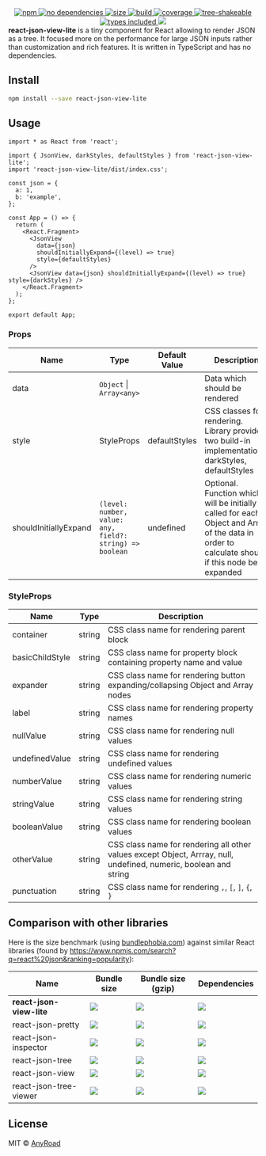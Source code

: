 <div align="center">
  <a href="https://npmjs.org/package/react-json-view-lite">
    <img alt="npm" src="https://img.shields.io/npm/v/react-json-view-lite.svg" />
  </a>
  <a href="https://npmjs.org/package/react-json-view-lite">
    <img alt="no dependencies" src="https://badgen.net/bundlephobia/dependency-count/react-json-view-lite" />
  </a>
  <a href="https://npmjs.org/package/react-json-view-lite">
    <img alt="size" src="https://badgen.net/bundlephobia/minzip/react-json-view-lite" />
  </a>
  <a href="https://github.com/anyroad/react-json-view-lite">
    <img alt="build" src="https://travis-ci.com/AnyRoad/react-json-view-lite.svg?branch=release" />
  </a>
  <a href="https://codecov.io/gh/anyroad/react-json-view-lite">
    <img alt="coverage" src="https://codecov.io/gh/AnyRoad/react-json-view-lite/branch/release/graph/badge.svg" />
  </a>
  <a href="https://bundlephobia.com/result?p=react-json-view-lite">
    <img alt="tree-shakeable" src="https://badgen.net/bundlephobia/tree-shaking/react-json-view-lite" />
  </a>
  <a href="https://npmjs.org/package/react-json-view-lite">
    <img alt="types included" src="https://badgen.net/npm/types/react-json-view-lite" />
  </a>
  <a href="https://app.fossa.com/projects/git%2Bgithub.com%2FAnyRoad%2Freact-json-view-lite?ref=badge_shield" alt="FOSSA Status">
    <img src="https://app.fossa.com/api/projects/git%2Bgithub.com%2FAnyRoad%2Freact-json-view-lite.svg?type=shield"/>
  </a>
</div>

<div>
  <strong>react-json-view-lite</strong> is a tiny component for React allowing to render JSON as a tree. It focused more on the performance for large JSON inputs rather than customization and rich features. It is written in TypeScript and has no dependencies.
</div>

## Install

```bash
npm install --save react-json-view-lite
```

## Usage

```tsx
import * as React from 'react';

import { JsonView, darkStyles, defaultStyles } from 'react-json-view-lite';
import 'react-json-view-lite/dist/index.css';

const json = {
  a: 1,
  b: 'example',
};

const App = () => {
  return (
    <React.Fragment>
      <JsonView
        data={json}
        shouldInitiallyExpand={(level) => true}
        style={defaultStyles}
      />
      <JsonView data={json} shouldInitiallyExpand={(level) => true} style={darkStyles} />
    </React.Fragment>
  );
};

export default App;
```

### Props

| Name                  | Type                                                     | Default Value | Description                                                                                                                                   |
| --------------------- | -------------------------------------------------------- | ------------- | --------------------------------------------------------------------------------------------------------------------------------------------- |
| data                  | `Object` \| `Array<any>`                                 |               | Data which should be rendered                                                                                                                 |
| style                 | StyleProps                                               | defaultStyles | CSS classes for rendering. Library provides two build-in implementations: darkStyles, defaultStyles                                           |
| shouldInitiallyExpand | `(level: number, value: any, field?: string) => boolean` | undefined     | Optional. Function which will be initially called for each Object and Array of the data in order to calculate should if this node be expanded |

### StyleProps

| Name            | Type   | Description                                                                                                       |
| --------------- | ------ | ----------------------------------------------------------------------------------------------------------------- |
| container       | string | CSS class name for rendering parent block                                                                         |
| basicChildStyle | string | CSS class name for property block containing property name and value                                              |
| expander        | string | CSS class name for rendering button expanding/collapsing Object and Array nodes                                   |
| label           | string | CSS class name for rendering property names                                                                       |
| nullValue       | string | CSS class name for rendering null values                                                                          |
| undefinedValue  | string | CSS class name for rendering undefined values                                                                     |
| numberValue     | string | CSS class name for rendering numeric values                                                                       |
| stringValue     | string | CSS class name for rendering string values                                                                        |
| booleanValue    | string | CSS class name for rendering boolean values                                                                       |
| otherValue      | string | CSS class name for rendering all other values except Object, Arrray, null, undefined, numeric, boolean and string |
| punctuation     | string | CSS class name for rendering `,`, `[`, `]`, `{`, `}`                                                              |

## Comparison with other libraries

Here is the size benchmark (using [bundlephobia.com](https://bundlephobia.com)) against similar React libraries (found by https://www.npmjs.com/search?q=react%20json&ranking=popularity):

| Name                     | Bundle size                                                                                                                                  | Bundle size (gzip)                                                                                                                              | Dependencies                                                                                                                                              |
| ------------------------ | -------------------------------------------------------------------------------------------------------------------------------------------- | ----------------------------------------------------------------------------------------------------------------------------------------------- | --------------------------------------------------------------------------------------------------------------------------------------------------------- |
| **react-json-view-lite** | [![](https://badgen.net/bundlephobia/min/react-json-view-lite?color=6ead0a&label=)](https://bundlephobia.com/result?p=react-json-view-lite)  | [![](https://badgen.net/bundlephobia/minzip/react-json-view-lite?color=6ead0a&label=)](https://bundlephobia.com/result?p=react-json-view-lite)  | [![](https://badgen.net/bundlephobia/dependency-count/react-json-view-lite?color=6ead0a&label=)](https://bundlephobia.com/result?p=react-json-view-lite)  |
| react-json-pretty        | [![](https://badgen.net/bundlephobia/min/react-json-pretty?color=red&label=)](https://bundlephobia.com/result?p=react-json-pretty)           | [![](https://badgen.net/bundlephobia/minzip/react-json-pretty?color=red&label=)](https://bundlephobia.com/result?p=react-json-pretty)           | [![](https://badgen.net/bundlephobia/dependency-count/react-json-pretty?color=red&label=)](https://bundlephobia.com/result?p=react-json-pretty)           |
| react-json-inspector     | [![](https://badgen.net/bundlephobia/min/react-json-inspector?color=red&label=)](https://bundlephobia.com/result?p=react-json-inspector)     | [![](https://badgen.net/bundlephobia/minzip/react-json-inspector?color=red&label=)](https://bundlephobia.com/result?p=react-json-inspector)     | [![](https://badgen.net/bundlephobia/dependency-count/react-json-inspector?color=red&label=)](https://bundlephobia.com/result?p=react-json-inspector)     |
| react-json-tree          | [![](https://badgen.net/bundlephobia/min/react-json-tree?color=red&label=)](https://bundlephobia.com/result?p=react-json-tree)               | [![](https://badgen.net/bundlephobia/minzip/react-json-tree?color=red&label=)](https://bundlephobia.com/result?p=react-json-tree)               | [![](https://badgen.net/bundlephobia/dependency-count/react-json-tree?color=red&label=)](https://bundlephobia.com/result?p=react-json-tree)               |
| react-json-view          | [![](https://badgen.net/bundlephobia/min/react-json-view?color=red&label=)](https://bundlephobia.com/result?p=react-json-view)               | [![](https://badgen.net/bundlephobia/minzip/react-json-view?color=red&label=)](https://bundlephobia.com/result?p=react-json-view)               | [![](https://badgen.net/bundlephobia/dependency-count/react-json-view?color=red&label=)](https://bundlephobia.com/result?p=react-json-view)               |
| react-json-tree-viewer   | [![](https://badgen.net/bundlephobia/min/react-json-tree-viewer?color=red&label=)](https://bundlephobia.com/result?p=react-json-tree-viewer) | [![](https://badgen.net/bundlephobia/minzip/react-json-tree-viewer?color=red&label=)](https://bundlephobia.com/result?p=react-json-tree-viewer) | [![](https://badgen.net/bundlephobia/dependency-count/react-json-tree-viewer?color=red&label=)](https://bundlephobia.com/result?p=react-json-tree-viewer) |

## License

MIT © [AnyRoad](https://github.com/AnyRoad)
